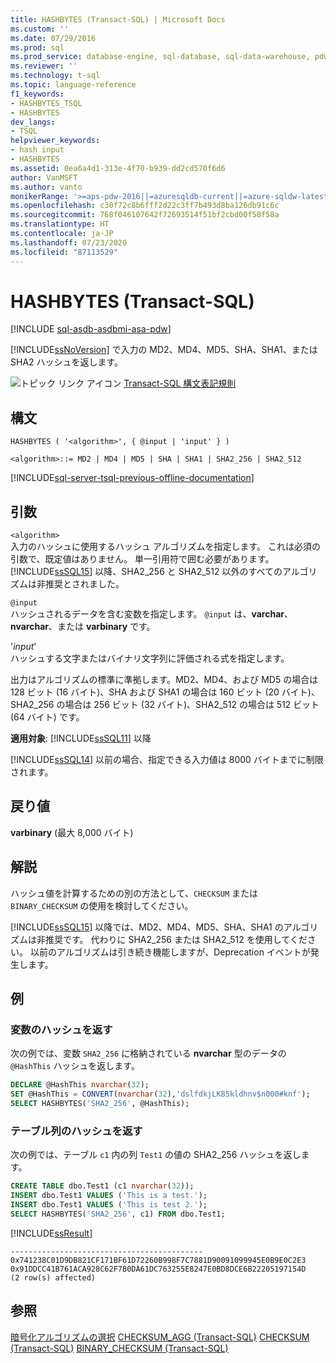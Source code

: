 ```yaml
---
title: HASHBYTES (Transact-SQL) | Microsoft Docs
ms.custom: ''
ms.date: 07/29/2016
ms.prod: sql
ms.prod_service: database-engine, sql-database, sql-data-warehouse, pdw
ms.reviewer: ''
ms.technology: t-sql
ms.topic: language-reference
f1_keywords:
- HASHBYTES_TSQL
- HASHBYTES
dev_langs:
- TSQL
helpviewer_keywords:
- hash input
- HASHBYTES
ms.assetid: 0ea6a4d1-313e-4f70-b939-dd2cd570f6d6
author: VanMSFT
ms.author: vanto
monikerRange: '>=aps-pdw-2016||=azuresqldb-current||=azure-sqldw-latest||>=sql-server-2016||=sqlallproducts-allversions||>=sql-server-linux-2017||=azuresqldb-mi-current'
ms.openlocfilehash: c30f72c8b6fff2d22c3ff7b493d8ba126db91c6c
ms.sourcegitcommit: 768f046107642f72693514f51bf2cbd00f58f58a
ms.translationtype: HT
ms.contentlocale: ja-JP
ms.lasthandoff: 07/23/2020
ms.locfileid: "87113529"
---
```

# <a name="hashbytes-transact-sql"></a>HASHBYTES (Transact-SQL)

[!INCLUDE [sql-asdb-asdbmi-asa-pdw](../../includes/applies-to-version/sql-asdb-asdbmi-asa-pdw.md)]

  [!INCLUDE[ssNoVersion](../../includes/ssnoversion-md.md)] で入力の MD2、MD4、MD5、SHA、SHA1、または SHA2 ハッシュを返します。  
  
 ![トピック リンク アイコン](../../database-engine/configure-windows/media/topic-link.gif "トピック リンク アイコン") [Transact-SQL 構文表記規則](../../t-sql/language-elements/transact-sql-syntax-conventions-transact-sql.md)  
  
## <a name="syntax"></a>構文  
  
```syntaxsql
HASHBYTES ( '<algorithm>', { @input | 'input' } )  
  
<algorithm>::= MD2 | MD4 | MD5 | SHA | SHA1 | SHA2_256 | SHA2_512   
```  
  
[!INCLUDE[sql-server-tsql-previous-offline-documentation](../../includes/sql-server-tsql-previous-offline-documentation.md)]

## <a name="arguments"></a>引数

`<algorithm>`  
入力のハッシュに使用するハッシュ アルゴリズムを指定します。 これは必須の引数で、既定値はありません。 単一引用符で囲む必要があります。 [!INCLUDE[ssSQL15](../../includes/sssql15-md.md)] 以降、SHA2_256 と SHA2_512 以外のすべてのアルゴリズムは非推奨とされました。  
  
`@input`  
ハッシュされるデータを含む変数を指定します。 `@input` は、**varchar**、**nvarchar**、または **varbinary** です。  
  
'*input*'  
ハッシュする文字またはバイナリ文字列に評価される式を指定します。  
  
 出力はアルゴリズムの標準に準拠します。MD2、MD4、および MD5 の場合は 128 ビット (16 バイト)、SHA および SHA1 の場合は 160 ビット (20 バイト)、SHA2_256 の場合は 256 ビット (32 バイト)、SHA2_512 の場合は 512 ビット (64 バイト) です。  
  
**適用対象**: [!INCLUDE[ssSQL11](../../includes/sssql11-md.md)] 以降
  
 [!INCLUDE[ssSQL14](../../includes/sssql14-md.md)] 以前の場合、指定できる入力値は 8000 バイトまでに制限されます。  
  
## <a name="return-value"></a>戻り値  
 **varbinary** (最大 8,000 バイト)  

## <a name="remarks"></a>解説  
ハッシュ値を計算するための別の方法として、`CHECKSUM` または `BINARY_CHECKSUM` の使用を検討してください。

[!INCLUDE[ssSQL15](../../includes/sssql15-md.md)] 以降では、MD2、MD4、MD5、SHA、SHA1 のアルゴリズムは非推奨です。 代わりに SHA2_256 または SHA2_512 を使用してください。 以前のアルゴリズムは引き続き機能しますが、Deprecation イベントが発生します。

## <a name="examples"></a>例  
### <a name="return-the-hash-of-a-variable"></a>変数のハッシュを返す  
 次の例では、変数 `SHA2_256` に格納されている **nvarchar** 型のデータの `@HashThis` ハッシュを返します。  
  
```sql  
DECLARE @HashThis nvarchar(32);  
SET @HashThis = CONVERT(nvarchar(32),'dslfdkjLK85kldhnv$n000#knf');  
SELECT HASHBYTES('SHA2_256', @HashThis);  
```  
  
### <a name="return-the-hash-of-a-table-column"></a>テーブル列のハッシュを返す  
 次の例では、テーブル `c1` 内の列 `Test1` の値の SHA2_256 ハッシュを返します。  
  
```sql  
CREATE TABLE dbo.Test1 (c1 nvarchar(32));  
INSERT dbo.Test1 VALUES ('This is a test.');  
INSERT dbo.Test1 VALUES ('This is test 2.');  
SELECT HASHBYTES('SHA2_256', c1) FROM dbo.Test1;  
```  
  
 [!INCLUDE[ssResult](../../includes/ssresult-md.md)]  
  
```  
-------------------------------------------  
0x741238C01D9DB821CF171BF61D72260B998F7C7881D90091099945E0B9E0C2E3 
0x91DDCC41B761ACA928C62F7B0DA61DC763255E8247E0BD8DCE6B22205197154D  
(2 row(s) affected)  
```  
  
## <a name="see-also"></a>参照  
[暗号化アルゴリズムの選択](../../relational-databases/security/encryption/choose-an-encryption-algorithm.md)
[CHECKSUM_AGG &#40;Transact-SQL&#41;](../../t-sql/functions/checksum-agg-transact-sql.md)
[CHECKSUM &#40;Transact-SQL&#41;](../../t-sql/functions/checksum-transact-sql.md)
[BINARY_CHECKSUM  &#40;Transact-SQL&#41;](../../t-sql/functions/binary-checksum-transact-sql.md)
